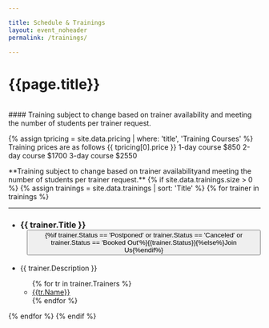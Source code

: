```yaml
---

title: Schedule & Trainings
layout: event_noheader
permalink: /trainings/

---
```

# {{page.title}}
<br>
#### Training subject to change based on trainer availability and meeting the number of students per trainer request.

{% assign tpricing = site.data.pricing | where: 'title', 'Training Courses' %}
Training prices are as follows {{ tpricing[0].price }}
1-day course $850
2-day course $1700
3-day course $2550

<section class='training'>
**Training subject to change based on trainer availabilityand meeting the number of students per trainer request.**
{% if site.data.trainings.size > 0 %}
{% assign trainings = site.data.trainings | sort: 'Title' %}
{% for trainer in trainings %}
<section class="trainer-section" id="{{trainer.SectionId}}">
<hr>
<ul>
<li><h3 class='training-header'>{{ trainer.Title }}<button class="cta-button grey" {%if trainer.Status == 'Postponed' or trainer.Status == 'Canceled' or trainer.Status == 'Booked Out' %}disabled='true' {%endif%} onclick="location.href='{{trainer.URL}}';" style="margin-left:1em;cursor: pointer;max-width=80px;">{%if trainer.Status == 'Postponed' or trainer.Status == 'Canceled' or trainer.Status == 'Booked Out'%}{{trainer.Status}}{%else%}Join Us{%endif%}</button></h3></li>
<li class="training-desc">{{ trainer.Description }}</li>
    <ul>
        {% for tr in trainer.Trainers %}
        <li><div class="training-container"><a href="/trainers/#{{tr.TrainerId}}" title="{{tr.Biography | strip_html}}"><div class="training-image" style="background-image:url('{{tr.Image}}');"></div>{{tr.Name}}</a></div></li>
        {% endfor %}
    </ul>
</ul>
</section>
{% endfor %}
{% endif %}
</section>
